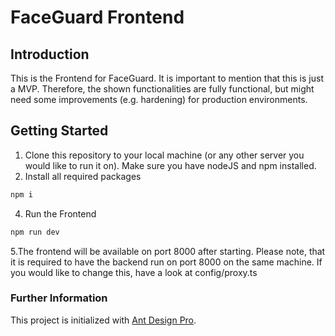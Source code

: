 # FaceGuard Frontend

## Introduction
This is the Frontend for FaceGuard. It is important to mention that this is just a MVP.
Therefore, the shown functionalities are fully functional, but might need some improvements (e.g. hardening) for production environments.

## Getting Started
1. Clone this repository to your local machine (or any other server you would like to run it on). Make sure you have nodeJS and npm installed.
2. Install all required packages
```bash
npm i
```
4. Run the Frontend
```bash
npm run dev
```
5.The frontend will be available on port 8000 after starting. Please note, that it is required to have the backend run on port 8000 on the same machine.
If you would like to change this, have a look at config/proxy.ts

### Further Information
This project is initialized with [Ant Design Pro](https://pro.ant.design). 

